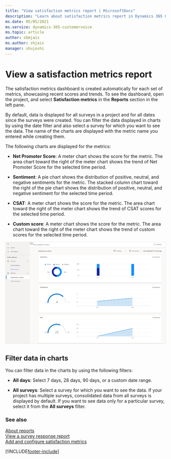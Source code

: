 ```yaml
---
title: "View satisfaction metrics report | MicrosoftDocs"
description: "Learn about satisfaction metrics report in Dynamics 365 Customer Voice."
ms.date: 05/05/2021
ms.service: dynamics-365-customervoice
ms.topic: article
author: sbmjais
ms.author: shjais
manager: shujoshi
---
```


# View a satisfaction metrics report

The satisfaction metrics dashboard is created automatically for each set of metrics, showcasing recent scores and trends. To see the dashboard, open the project, and select **Satisfaction metrics** in the **Reports** section in the left pane.

By default, data is displayed for all surveys in a project and for all dates since the surveys were created. You can filter the data displayed in charts by using the date filter and also select a survey for which you want to see the data. The name of the charts are displayed with the metric name you entered while creating them.

The following charts are displayed for the metrics:

- **Net Promoter Score**: A meter chart shows the score for the metric. The area chart toward the right of the meter chart shows the trend of Net Promoter Score for the selected time period.

- **Sentiment**: A pie chart shows the distribution of positive, neutral, and negative sentiments for the metric. The stacked column chart toward the right of the pie chart shows the distribution of positive, neutral, and negative sentiment for the selected time period.

- **CSAT**: A meter chart shows the score for the metric. The area chart toward the right of the meter chart shows the trend of CSAT scores for the selected time period.

- **Custom score**: A meter chart shows the score for the metric. The area chart toward the right of the meter chart shows the trend of custom scores for the selected time period.

![Satisfaction metrics report](media/metrics-report.png "Satisfaction metrics report")

## Filter data in charts

You can filter data in the charts by using the following filters:

- **All days**: Select 7 days, 28 days, 90 days, or a custom date range.

- **All surveys**: Select a survey for which you want to see the data. If your project has multiple surveys, consolidated data from all surveys is displayed by default. If you want to see data only for a particular survey, select it from the **All surveys** filter. 

### See also

[About reports](about-reports.md)<br>
[View a survey response report](survey-report.md)<br>
[Add and configure satisfaction metrics](satisfaction-metrics.md)

[!INCLUDE[footer-include](includes/footer-banner.md)]
